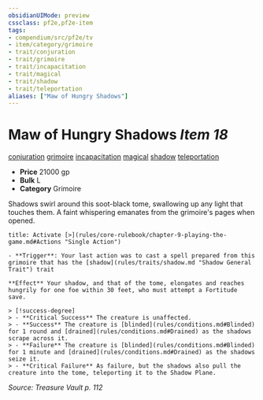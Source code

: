 ```yaml
---
obsidianUIMode: preview
cssclass: pf2e,pf2e-item
tags:
- compendium/src/pf2e/tv
- item/category/grimoire
- trait/conjuration
- trait/grimoire
- trait/incapacitation
- trait/magical
- trait/shadow
- trait/teleportation
aliases: ["Maw of Hungry Shadows"]
---
```

# Maw of Hungry Shadows *Item 18*  
[conjuration](rules/traits/conjuration.md "Conjuration School Trait")  [grimoire](rules/traits/grimoire-som.md "Grimoire Item Trait")  [incapacitation](rules/traits/incapacitation.md "Incapacitation Effect Trait")  [magical](rules/traits/magical.md "Magical Item Trait")  [shadow](rules/traits/shadow.md "Shadow General Trait")  [teleportation](rules/traits/teleportation.md "Teleportation Effect Trait")  

- **Price** 21000 gp
- **Bulk** L
- **Category** Grimoire

Shadows swirl around this soot-black tome, swallowing up any light that touches them. A faint whispering emanates from the grimoire's pages when opened.

```ad-embed-ability
title: Activate [>](rules/core-rulebook/chapter-9-playing-the-game.md#Actions "Single Action")

- **Trigger**: Your last action was to cast a spell prepared from this grimoire that has the [shadow](rules/traits/shadow.md "Shadow General Trait") trait

**Effect** Your shadow, and that of the tome, elongates and reaches hungrily for one foe within 30 feet, who must attempt a Fortitude save.

> [!success-degree] 
> - **Critical Success** The creature is unaffected.
> - **Success** The creature is [blinded](rules/conditions.md#Blinded) for 1 round and [drained](rules/conditions.md#Drained) as the shadows scrape across it.
> - **Failure** The creature is [blinded](rules/conditions.md#Blinded) for 1 minute and [drained](rules/conditions.md#Drained) as the shadows seize it.
> - **Critical Failure** As failure, but the shadows also pull the creature into the tome, teleporting it to the Shadow Plane.
```

*Source: Treasure Vault p. 112*